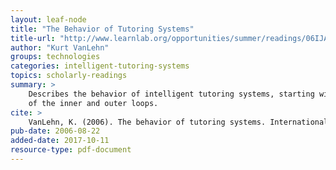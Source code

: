 ```yaml
---
layout: leaf-node
title: "The Behavior of Tutoring Systems"
title-url: "http://www.learnlab.org/opportunities/summer/readings/06IJAIED.pdf"
author: "Kurt VanLehn"
groups: technologies
categories: intelligent-tutoring-systems
topics: scholarly-readings
summary: >
    Describes the behavior of intelligent tutoring systems, starting with a description
    of the inner and outer loops.
cite: >
    VanLehn, K. (2006). The behavior of tutoring systems. International journal of artificial intelligence in education, 16(3), 227-265.
pub-date: 2006-08-22
added-date: 2017-10-11
resource-type: pdf-document
---
```


